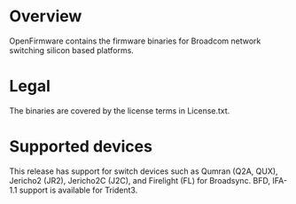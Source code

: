 Overview
========
OpenFirmware contains the firmware binaries for Broadcom network switching silicon based platforms.

Legal
=====
The binaries are covered by the license terms in License.txt.

Supported devices
=================
This release has support for switch devices such as Qumran (Q2A, QUX), Jericho2 (JR2), Jericho2C (J2C), and Firelight (FL) for Broadsync. BFD, IFA-1.1 support is available for Trident3.
